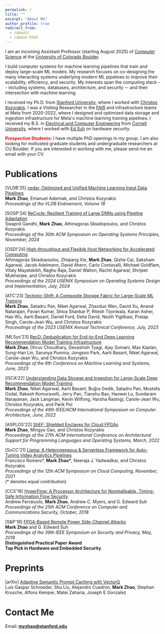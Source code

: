```yaml
---
permalink: /
title: ""
excerpt: "About Me"
author_profile: true
redirect_from: 
  - /about/
  - /about.html
---
```


I am an incoming Assistant Professor (starting August 2025) of [Computer Science](https://www.colorado.edu/cs/) at the [University of Colorado Boulder](https://www.colorado.edu).

I build computer systems for machine learning pipelines that train and deploy large-scale ML models.
My research focuses on co-designing the many interacting systems underlying modern ML pipelines to improve their scalability, efficiency, and security.
My interests span the computing stack -- including systems, databases, architecture, and security -- and their intersection with machine learning.

I received my Ph.D. from [Stanford University](https://www.stanford.edu), where I worked with [Christos Kozyrakis](https://web.stanford.edu/~kozyraki/).
I was a Visiting Researcher in the [FAIR](https://ai.meta.com/research/) and infrastructure teams at Meta from 2020-2022, where I designed and optimized data storage and ingestion infrastructure for Meta's machine learning training pipelines.
I received my B.S. in [Electrical and Computer Engineering](https://www.ece.cornell.edu/ece) from [Cornell University](https://www.cornell.edu), where I worked with [Ed Suh](https://tsg.ece.cornell.edu/people/g-edward-suh/) on hardware security.

<span style="color: red;">**Prospective Students:**</span> I have multiple PhD openings in my group.
I am also looking for motivated graduate students and undergraduate researchers at CU Boulder.
If you are interested in working with me, please send me an email with your CV.

Publications
======
\[VLDB'25\] [cedar: Optimized and Unified Machine Learning Input Data Pipelines](https://arxiv.org/abs/2401.08895)  
**Mark Zhao**, Emanuel Adamiak, and Christos Kozyrakis  
*Proceedings of the VLDB Endowment, Volume 18*

\[SOSP'24\] [ReCycle: Resilient Training of Large DNNs using Pipeline Adaptation](https://arxiv.org/pdf/2405.14009)  
Swapnil Gandhi, **Mark Zhao**, Athinagoras Skiadopoulos, and Christos Kozyrakis  
*Proceedings of the 30th ACM Symposium on Operating Systems Principles, November, 2024*

\[OSDI'24\] [High-throughput and Flexible Host Networking for Accelerated Computing](https://www.usenix.org/conference/osdi24/presentation/skiadopoulos)  
Athinagoras Skiadopoulos, Zhiqiang Xie, **Mark Zhao**, Qizhe Cai, Saksham Agarwal, Jacob Adelmann, David Ahern, Carlo Contavalli, Michael Goldflam, Vitaly Mayatskikh, Raghu Raja, Daniel Walton, Rachit Agarwal, Shrijeet Mukherjee, and Christos Kozyrakis  
*Proceedings of the 2024 USENIX Symposium on Operating Systems Design and Implementation, July, 2024*

\[ATC'23\] [Tectonic-Shift: A Composite Storage Fabric for Large-Scale ML Training](https://www.usenix.org/conference/atc23/presentation/zhao)  
**Mark Zhao**, Satadru Pan, Niket Agarwal, Zhaoduo Wen, David Xu, Anand Natarajan, Pavan Kumar, Shiva Shankar P, Ritesh Tijoriwala, Karan Asher, Hao Wu, Aarti Basant, Daniel Ford, Delia David, Nezih Yigitbasi, Pratap Singh, Carole-Jean Wu, and Christos Kozyrakis  
*Proceedings of the 2023 USENIX Annual Technical Conference, July, 2023*

\[MLSys'23\] [RecD: Deduplication for End-to-End Deep Learning Recommendation Model Training Infrastructure](https://arxiv.org/abs/2211.05239)  
**Mark Zhao**, Dhruv Choudhary, Devashish Tyagi, Ajay Somani, Max Kaplan, Sung-Han Lin, Sarunya Pumma, Jongsoo Park, Aarti Basant, Niket Agarwal, Carole-Jean Wu, and Christos Kozyrakis  
*Proceedings of the 6th Conference on Machine Learning and Systems, June, 2023*

\[ISCA'22\] [Understanding Data Storage and Ingestion for Large-Scale Deep Recommendation Model Training](https://dl.acm.org/doi/10.1145/3470496.3533044)  
**Mark Zhao**, Niket Agarwal, Aarti Basant, Buğra Gedik, Satadru Pan, Mustafa Ozdal, Rakesh Komuravelli, Jerry Pan, Tianshu Bao, Haowei Lu, Sundaram Narayanan, Jack Langman, Kevin Wilfong, Harsha Rastogi, Carole-Jean Wu, Christos Kozyrakis, and Parik Pol  
*Proceedings of the 49th IEEE/ACM International Symposium on Computer Architecture, June, 2022*

\[ASPLOS'22\] [ShEF: Shielded Enclaves for Cloud FPGAs](https://dl.acm.org/doi/10.1145/3503222.3507733)  
**Mark Zhao**, Mingyu Gao, and Christos Kozyrakis  
*Proceedings of the 27th ACM International Conference on Architectural Support for Programming Languages and Operating Systems, March, 2022*

\[SoCC'21\] [Llama: A Heterogeneous & Serverless Framework for Auto-Tuning Video Analytics Pipelines](https://dl.acm.org/doi/10.1145/3472883.3486972)  
Francisco Romero\*, **Mark Zhao\***, Neeraja J. Yadwadkar, and Christos Kozyrakis  
*Proceedings of the 12th ACM Symposium on Cloud Computing, November, 2021*  
(\* denotes equal contribution)

\[CCS'18\] [HyperFlow: A Processor Architecture for Nonmalleable, Timing-Safe Information Flow Security](https://dl.acm.org/doi/10.1145/3243734.3243743)  
Andrew Ferraiuolo, **Mark Zhao**, Andrew C. Myers, and G. Edward Suh  
*Proceedings of the 25th ACM Conference on Computer and Communications Security, October, 2018*

\[S&P'18\] [FPGA-Based Remote Power Side-Channel Attacks](https://ieeexplore.ieee.org/document/8418606)  
**Mark Zhao** and G. Edward Suh  
*Proceedings of the 39th IEEE Symposium on Security and Privacy, May, 2018*  
**Distinguished Practical Paper Award**  
**Top Pick in Hardware and Embedded Security**

Preprints
======
\[arXiv\] [Adaptive Semantic Prompt Caching with VectorQ](https://arxiv.org/abs/2502.03771)  
Luis Gaspar Schroeder, Shu Liu, Alejandro Cuadron, **Mark Zhao**, Stephan Krusche, Alfons Kemper, Matei Zaharia, Joseph E Gonzalez

Contact Me
======
Email: **[myzhao@stanford.edu](mailto:myzhao@stanford.edu)**
